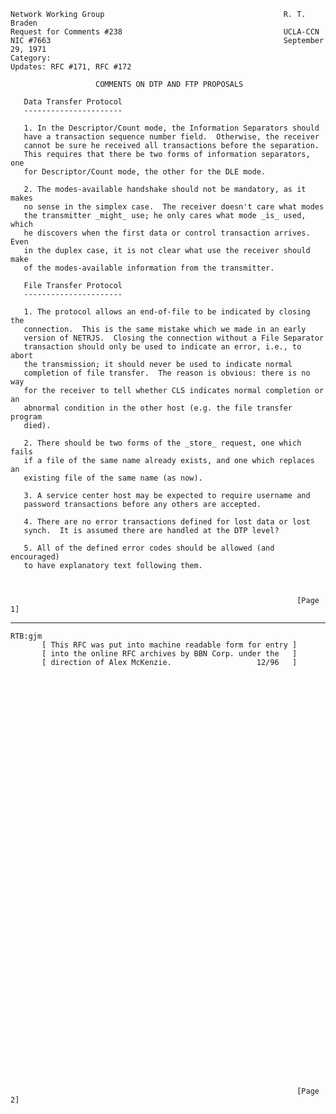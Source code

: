    Network Working Group                                        R. T. Braden
    Request for Comments #238                                    UCLA-CCN
    NIC #7663                                                    September 29, 1971
    Category:
    Updates: RFC #171, RFC #172

                       COMMENTS ON DTP AND FTP PROPOSALS

       Data Transfer Protocol
       ----------------------

       1. In the Descriptor/Count mode, the Information Separators should
       have a transaction sequence number field.  Otherwise, the receiver
       cannot be sure he received all transactions before the separation.
       This requires that there be two forms of information separators, one
       for Descriptor/Count mode, the other for the DLE mode.

       2. The modes-available handshake should not be mandatory, as it makes
       no sense in the simplex case.  The receiver doesn't care what modes
       the transmitter _might_ use; he only cares what mode _is_ used, which
       he discovers when the first data or control transaction arrives.  Even
       in the duplex case, it is not clear what use the receiver should make
       of the modes-available information from the transmitter.

       File Transfer Protocol
       ----------------------

       1. The protocol allows an end-of-file to be indicated by closing the
       connection.  This is the same mistake which we made in an early
       version of NETRJS.  Closing the connection without a File Separator
       transaction should only be used to indicate an error, i.e., to abort
       the transmission; it should never be used to indicate normal
       completion of file transfer.  The reason is obvious: there is no way
       for the receiver to tell whether CLS indicates normal completion or an
       abnormal condition in the other host (e.g. the file transfer program
       died).

       2. There should be two forms of the _store_ request, one which fails
       if a file of the same name already exists, and one which replaces an
       existing file of the same name (as now).

       3. A service center host may be expected to require username and
       password transactions before any others are accepted.

       4. There are no error transactions defined for lost data or lost
       synch.  It is assumed there are handled at the DTP level?

       5. All of the defined error codes should be allowed (and encouraged)
       to have explanatory text following them.



                                                                    [Page 1]

------------------------------------------------------------------------

``` newpage
RTB:gjm
       [ This RFC was put into machine readable form for entry ]
       [ into the online RFC archives by BBN Corp. under the   ]
       [ direction of Alex McKenzie.                   12/96   ]
















































                                                                [Page 2]
```
